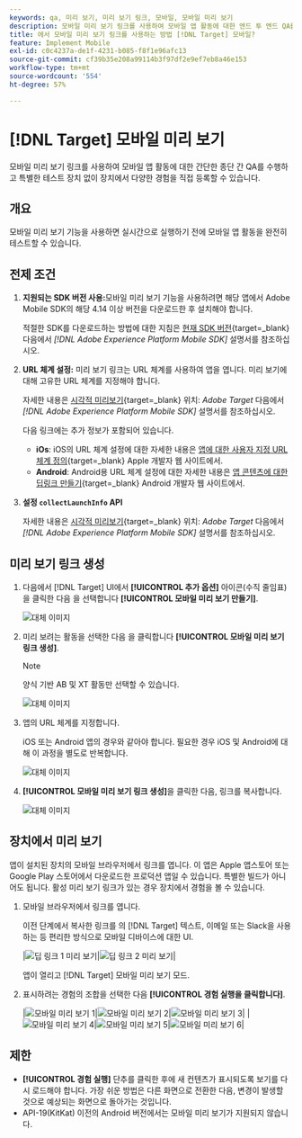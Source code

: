 ```yaml
---
keywords: qa, 미리 보기, 미리 보기 링크, 모바일, 모바일 미리 보기
description: 모바일 미리 보기 링크를 사용하여 모바일 앱 활동에 대한 엔드 투 엔드 QA를 수행합니다. 특별한 테스트 장치 없이 다양한 경험에 등록할 수 있습니다.
title: 에서 모바일 미리 보기 링크를 사용하는 방법 [!DNL Target] 모바일?
feature: Implement Mobile
exl-id: c0c4237a-de1f-4231-b085-f8f1e96afc13
source-git-commit: cf39b35e208a99114b3f97df2e9ef7eb8a46e153
workflow-type: tm+mt
source-wordcount: '554'
ht-degree: 57%

---
```


# [!DNL Target] 모바일 미리 보기

모바일 미리 보기 링크를 사용하여 모바일 앱 활동에 대한 간단한 종단 간 QA를 수행하고 특별한 테스트 장치 없이 장치에서 다양한 경험을 직접 등록할 수 있습니다.

## 개요

모바일 미리 보기 기능을 사용하면 실시간으로 실행하기 전에 모바일 앱 활동을 완전히 테스트할 수 있습니다.

## 전제 조건

1. **지원되는 SDK 버전 사용:**&#x200B;모바일 미리 보기 기능을 사용하려면 해당 앱에서 Adobe Mobile SDK의 해당 4.14 이상 버전을 다운로드한 후 설치해야 합니다.

   적절한 SDK를 다운로드하는 방법에 대한 지침은 [현재 SDK 버전](https://developer.adobe.com/client-sdks/documentation/current-sdk-versions/){target=_blank} 다음에서 *[!DNL Adobe Experience Platform Mobile SDK]* 설명서를 참조하십시오.

1. **URL 체계 설정:** 미리 보기 링크는 URL 체계를 사용하여 앱을 엽니다. 미리 보기에 대해 고유한 URL 체계를 지정해야 합니다.

   자세한 내용은 [시각적 미리보기](https://developer.adobe.com/client-sdks/documentation/adobe-target/#visual-preview){target=_blank} 위치: *Adobe Target* 다음에서 *[!DNL Adobe Experience Platform Mobile SDK]* 설명서를 참조하십시오.

   다음 링크에는 추가 정보가 포함되어 있습니다.

   * **iOs**: iOS의 URL 체계 설정에 대한 자세한 내용은 [앱에 대한 사용자 지정 URL 체계 정의](https://developer.apple.com/documentation/xcode/defining-a-custom-url-scheme-for-your-app){target=_blank} Apple 개발자 웹 사이트에서.
   * **Android**: Android용 URL 체계 설정에 대한 자세한 내용은 [앱 콘텐츠에 대한 딥링크 만들기](https://developer.android.com/training/app-links/deep-linking){target=_blank} Android 개발자 웹 사이트에서.

1. **설정 `collectLaunchInfo` API**

   자세한 내용은 [시각적 미리보기](https://developer.adobe.com/client-sdks/documentation/adobe-target/#visual-preview){target=_blank} 위치: *Adobe Target* 다음에서 *[!DNL Adobe Experience Platform Mobile SDK]* 설명서를 참조하십시오.

## 미리 보기 링크 생성

1. 다음에서 [!DNL Target] UI에서 **[!UICONTROL 추가 옵션]** 아이콘(수직 줄임표)을 클릭한 다음 을 선택합니다 **[!UICONTROL 모바일 미리 보기 만들기]**.

   ![대체 이미지](assets/mobile-preview-create.png)

1. 미리 보려는 활동을 선택한 다음 을 클릭합니다 **[!UICONTROL 모바일 미리 보기 링크 생성]**.

   >[!NOTE]
   >
   >양식 기반 AB 및 XT 활동만 선택할 수 있습니다.

   ![대체 이미지](assets/mobile-preview-select-activities.png)

1. 앱의 URL 체계를 지정합니다.

   iOS 또는 Android 앱의 경우와 같아야 합니다. 필요한 경우 iOS 및 Android에 대해 이 과정을 별도로 반복합니다.

   ![대체 이미지](assets/mobile-preview-enter-url-scheme.png)

1. **[!UICONTROL 모바일 미리 보기 링크 생성]**&#x200B;을 클릭한 다음, 링크를 복사합니다.

   ![대체 이미지](assets/mobile-preview-generate-and-copy.png)

## 장치에서 미리 보기

앱이 설치된 장치의 모바일 브라우저에서 링크를 엽니다. 이 앱은 Apple 앱스토어 또는 Google Play 스토어에서 다운로드한 프로덕션 앱일 수 있습니다. 특별한 빌드가 아니어도 됩니다. 활성 미리 보기 링크가 있는 경우 장치에서 경험을 볼 수 있습니다.

1. 모바일 브라우저에서 링크를 엽니다.

   이전 단계에서 복사한 링크를 의 [!DNL Target] 텍스트, 이메일 또는 Slack을 사용하는 등 편리한 방식으로 모바일 디바이스에 대한 UI.

   |![딥 링크 1 미리 보기](assets/mobile-preview-open-deeplink.png)|![딥 링크 2 미리 보기](assets/mobile-preview-open-app.png)|

   앱이 열리고 [!DNL Target] 모바일 미리 보기 모드.

1. 표시하려는 경험의 조합을 선택한 다음 **[!UICONTROL 경험 실행을 클릭합니다]**.

   |![모바일 미리 보기 1](assets/mobile-preview-experience-selection-1.png)|![모바일 미리 보기 2](assets/mobile-preview-experience-result-1-france.png)|![모바일 미리 보기 3](assets/mobile-preview-experience-result-1-shipfree.png)|
|![모바일 미리 보기 4](assets/mobile-preview-experience-selection-2.png)|![모바일 미리 보기 5](assets/mobile-preview-experience-result-2-aus.png)|![모바일 미리 보기 6](assets/mobile-preview-experience-result-2-10off.png)|

## 제한

* **[!UICONTROL 경험 실행]** 단추를 클릭한 후에 새 컨텐츠가 표시되도록 보기를 다시 로드해야 합니다. 가장 쉬운 방법은 다른 화면으로 전환한 다음, 변경이 발생할 것으로 예상되는 화면으로 돌아가는 것입니다.
* API-19(KitKat) 이전의 Android 버전에서는 모바일 미리 보기가 지원되지 않습니다.
